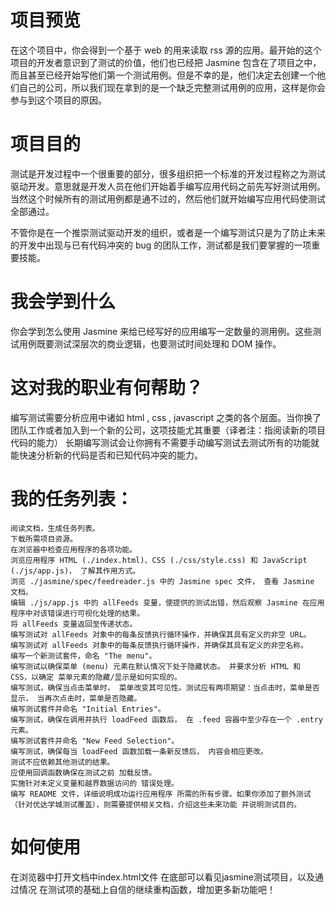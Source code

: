 项目预览
===============================
在这个项目中，你会得到一个基于 web 的用来读取 rss 源的应用。最开始的这个项目的开发者意识到了测试的价值，他们也已经把 Jasmine 包含在了项目之中，而且甚至已经开始写他们第一个测试用例。但是不幸的是，他们决定去创建一个他们自己的公司，所以我们现在拿到的是一个缺乏完整测试用例的应用，这样是你会参与到这个项目的原因。

项目目的
===============================
测试是开发过程中一个很重要的部分，很多组织把一个标准的开发过程称之为测试驱动开发。意思就是开发人员在他们开始着手编写应用代码之前先写好测试用例。当然这个时候所有的测试用例都是通不过的，然后他们就开始编写应用代码使测试全部通过。

不管你是在一个推崇测试驱动开发的组织，或者是一个编写测试只是为了防止未来的开发中出现与已有代码冲突的 bug 的团队工作，测试都是我们要掌握的一项重要技能。

我会学到什么
===============================
你会学到怎么使用 Jasmine 来给已经写好的应用编写一定数量的测用例。这些测试用例既要测试深层次的商业逻辑，也要测试时间处理和 DOM 操作。

这对我的职业有何帮助？
===============================
编写测试需要分析应用中诸如 html , css , javascript 之类的各个层面。当你换了团队工作或者加入到一个新的公司，这项技能尤其重要（译者注：指阅读新的项目代码的能力）
长期编写测试会让你拥有不需要手动编写测试去测试所有的功能就能快速分析新的代码是否和已知代码冲突的能力。

我的任务列表：
===============================
    阅读文档，生成任务列表。
    下载所需项目资源。
    在浏览器中检查应用程序的各项功能。
    浏览应用程序 HTML (./index.html)、CSS (./css/style.css) 和 JavaScript (./js/app.js)， 了解其作用方式。
    浏览 ./jasmine/spec/feedreader.js 中的 Jasmine spec 文件， 查看 Jasmine 文档。
    编辑 ./js/app.js 中的 allFeeds 变量，使提供的测试出错，然后观察 Jasmine 在应用程序中对该错误进行可视化处理的结果。
    将 allFeeds 变量返回至传递状态。
    编写测试对 allFeeds 对象中的每条反馈执行循环操作，并确保其具有定义的非空 URL。
    编写测试对 allFeeds 对象中的每条反馈执行循环操作，并确保其具有定义的非空名称。
    编写一个新测试套件，命名 "The menu"。
    编写测试以确保菜单 (menu) 元素在默认情况下处于隐藏状态。 并要求分析 HTML 和 CSS，以确定 菜单元素的隐藏/显示是如何实现的。
    编写测试，确保当点击菜单时， 菜单改变其可见性。测试应有两项期望：当点击时，菜单是否显示， 当再次点击时，菜单是否隐藏。
    编写测试套件并命名 "Initial Entries"。
    编写测试，确保在调用并执行 loadFeed 函数后， 在 .feed 容器中至少存在一个 .entry 元素。
    编写测试套件并命名 "New Feed Selection"。
    编写测试，确保每当 loadFeed 函数加载一条新反馈后， 内容会相应更改。
    测试不应依赖其他测试的结果。
    应使用回调函数确保在测试之前 加载反馈。
    实施针对未定义变量和越界数据访问的 错误处理。
    编写 README 文件，详细说明成功运行应用程序 所需的所有步骤。如果你添加了额外测试（针对优达学城测试覆盖），则需要提供相关文档，介绍这些未来功能 并说明测试目的。

如何使用
===============================
在浏览器中打开文档中index.html文件
在底部可以看见jasmine测试项目，以及通过情况
在测试项的基础上自信的继续重构函数，增加更多新功能吧！



